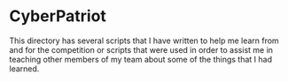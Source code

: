 # CyberPatriot

This directory has several scripts that I have written to help me learn from and for the competition or scripts that were used in order to assist me in teaching other members of my team about some of the things that I had learned.
